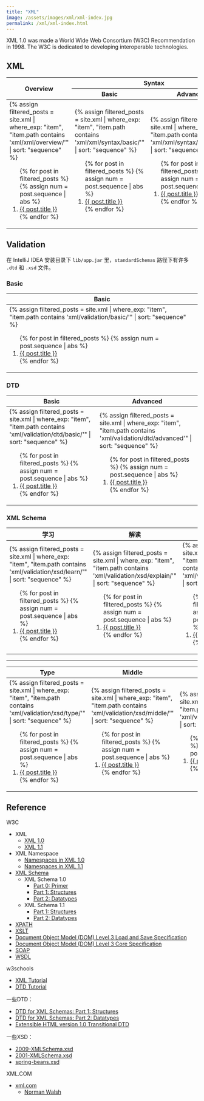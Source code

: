 ```yaml
---
title: "XML"
image: /assets/images/xml/xml-index.jpg
permalink: /xml/xml-index.html
---
```


XML 1.0 was made a World Wide Web Consortium (W3C) Recommendation in 1998.
The W3C is dedicated to developing interoperable technologies.

## XML

<table>
    <thead>
    <tr>
        <th style="text-align: center;" rowspan="2">Overview</th>
        <th style="text-align: center;" colspan="2">Syntax</th>
        <th style="text-align: center;" rowspan="2">Namespace</th>
    </tr>
    <tr>
        <th style="text-align: center;">Basic</th>
        <th style="text-align: center;">Advanced</th>
    </tr>
    </thead>
    <tbody>
    <tr>
        <td>
{%
assign filtered_posts = site.xml |
where_exp: "item", "item.path contains 'xml/xml/overview/'" |
sort: "sequence"
%}
<ol>
    {% for post in filtered_posts %}
    {% assign num = post.sequence | abs %}
    <li>
        <a href="{{ post.url }}">{{ post.title }}</a>
    </li>
    {% endfor %}
</ol>
        </td>
        <td>
{%
assign filtered_posts = site.xml |
where_exp: "item", "item.path contains 'xml/xml/syntax/basic/'" |
sort: "sequence"
%}
<ol>
    {% for post in filtered_posts %}
    {% assign num = post.sequence | abs %}
    <li>
        <a href="{{ post.url }}">{{ post.title }}</a>
    </li>
    {% endfor %}
</ol>
        </td>
        <td>
{%
assign filtered_posts = site.xml |
where_exp: "item", "item.path contains 'xml/xml/syntax/advanced/'" |
sort: "sequence"
%}
<ol>
    {% for post in filtered_posts %}
    {% assign num = post.sequence | abs %}
    <li>
        <a href="{{ post.url }}">{{ post.title }}</a>
    </li>
    {% endfor %}
</ol>
        </td>
        <td>
{%
assign filtered_posts = site.xml |
where_exp: "item", "item.path contains 'xml/xml/namespace/'" |
sort: "sequence"
%}
<ol>
    {% for post in filtered_posts %}
    {% assign num = post.sequence | abs %}
    <li>
        <a href="{{ post.url }}">{{ post.title }}</a>
    </li>
    {% endfor %}
</ol>
        </td>
    </tr>
    </tbody>
</table>


## Validation

在 IntelliJ IDEA 安装目录下 `lib/app.jar` 里，`standardSchemas` 路径下有许多 `.dtd` 和 `.xsd` 文件。

### Basic

<table>
    <thead>
    <tr>
        <th style="text-align: center;">Basic</th>
    </tr>
    </thead>
    <tbody>
    <tr>
        <td>
{%
assign filtered_posts = site.xml |
where_exp: "item", "item.path contains 'xml/validation/basic/'" |
sort: "sequence"
%}
<ol>
    {% for post in filtered_posts %}
    {% assign num = post.sequence | abs %}
    <li>
        <a href="{{ post.url }}">{{ post.title }}</a>
    </li>
    {% endfor %}
</ol>
        </td>
    </tr>
    </tbody>
</table>

### DTD

<table>
    <thead>
    <tr>
        <th style="text-align: center;">Basic</th>
        <th style="text-align: center;">Advanced</th>
    </tr>
    </thead>
    <tbody>
    <tr>
        <td>
{%
assign filtered_posts = site.xml |
where_exp: "item", "item.path contains 'xml/validation/dtd/basic/'" |
sort: "sequence"
%}
<ol>
    {% for post in filtered_posts %}
    {% assign num = post.sequence | abs %}
    <li>
        <a href="{{ post.url }}">{{ post.title }}</a>
    </li>
    {% endfor %}
</ol>
        </td>
        <td>
{%
assign filtered_posts = site.xml |
where_exp: "item", "item.path contains 'xml/validation/dtd/advanced'" |
sort: "sequence"
%}
<ol>
    {% for post in filtered_posts %}
    {% assign num = post.sequence | abs %}
    <li>
        <a href="{{ post.url }}">{{ post.title }}</a>
    </li>
    {% endfor %}
</ol>
        </td>
    </tr>
    </tbody>
</table>

### XML Schema

<table>
    <thead>
    <tr>
        <th style="text-align: center;">学习</th>
        <th style="text-align: center;">解读</th>
        <th style="text-align: center;">基础</th>
    </tr>
    </thead>
    <tbody>
    <tr>
        <td>
{%
assign filtered_posts = site.xml |
where_exp: "item", "item.path contains 'xml/validation/xsd/learn/'" |
sort: "sequence"
%}
<ol>
    {% for post in filtered_posts %}
    {% assign num = post.sequence | abs %}
    <li>
        <a href="{{ post.url }}">{{ post.title }}</a>
    </li>
    {% endfor %}
</ol>
        </td>
        <td>
{%
assign filtered_posts = site.xml |
where_exp: "item", "item.path contains 'xml/validation/xsd/explain/'" |
sort: "sequence"
%}
<ol>
    {% for post in filtered_posts %}
    {% assign num = post.sequence | abs %}
    <li>
        <a href="{{ post.url }}">{{ post.title }}</a>
    </li>
    {% endfor %}
</ol>
        </td>
        <td>
{%
assign filtered_posts = site.xml |
where_exp: "item", "item.path contains 'xml/validation/xsd/intro/'" |
sort: "sequence"
%}
<ol>
    {% for post in filtered_posts %}
    {% assign num = post.sequence | abs %}
    <li>
        <a href="{{ post.url }}">{{ post.title }}</a>
    </li>
    {% endfor %}
</ol>
        </td>
    </tr>
    </tbody>
</table>

<hr/>

<table>
    <thead>
    <tr>
        <th style="text-align: center;">Type</th>
        <th style="text-align: center;">Middle</th>
        <th style="text-align: center;">Advanced</th>
    </tr>
    </thead>
    <tbody>
    <tr>
        <td>
{%
assign filtered_posts = site.xml |
where_exp: "item", "item.path contains 'xml/validation/xsd/type/'" |
sort: "sequence"
%}
<ol>
    {% for post in filtered_posts %}
    {% assign num = post.sequence | abs %}
    <li>
        <a href="{{ post.url }}">{{ post.title }}</a>
    </li>
    {% endfor %}
</ol>
        </td>
        <td>
{%
assign filtered_posts = site.xml |
where_exp: "item", "item.path contains 'xml/validation/xsd/middle/'" |
sort: "sequence"
%}
<ol>
    {% for post in filtered_posts %}
    {% assign num = post.sequence | abs %}
    <li>
        <a href="{{ post.url }}">{{ post.title }}</a>
    </li>
    {% endfor %}
</ol>
        </td>
        <td>
{%
assign filtered_posts = site.xml |
where_exp: "item", "item.path contains 'xml/validation/xsd/advanced/'" |
sort: "sequence"
%}
<ol>
    {% for post in filtered_posts %}
    {% assign num = post.sequence | abs %}
    <li>
        <a href="{{ post.url }}">{{ post.title }}</a>
    </li>
    {% endfor %}
</ol>
        </td>
    </tr>
    </tbody>
</table>

## Reference

W3C

- XML
    - [XML 1.0](https://www.w3.org/TR/REC-xml/)
    - [XML 1.1](https://www.w3.org/TR/xml11/)
- XML Namespace
    - [Namespaces in XML 1.0](https://www.w3.org/TR/xml-names/)
    - [Namespaces in XML 1.1](https://www.w3.org/TR/xml-names11/)
- [XML Schema](https://www.w3.org/XML/Schema.html)
    - XML Schema 1.0
        - [Part 0: Primer](https://www.w3.org/TR/xmlschema-0/)
        - [Part 1: Structures](https://www.w3.org/TR/xmlschema-1/)
        - [Part 2: Datatypes](https://www.w3.org/TR/xmlschema-2/)
    - XML Schema 1.1
        - [Part 1: Structures](https://www.w3.org/TR/xmlschema11-1/)
        - [Part 2: Datatypes](https://www.w3.org/TR/xmlschema11-2/)
- [XPATH](https://www.w3.org/TR/xpath/)
- [XSLT](https://www.w3.org/TR/xslt/)
- [Document Object Model (DOM) Level 3 Load and Save Specification](https://www.w3.org/TR/DOM-Level-3-LS/)
- [Document Object Model (DOM) Level 3 Core Specification](https://www.w3.org/TR/DOM-Level-3-Core/)
- [SOAP](https://www.w3.org/TR/soap/)
- [WSDL](https://www.w3.org/TR/wsdl/)

w3schools

- [XML Tutorial](https://www.w3schools.com/xml/)
- [DTD Tutorial](https://www.w3schools.com/xml/xml_dtd_intro.asp)

一些DTD：

- [DTD for XML Schemas: Part 1: Structures](https://www.w3.org/2001/XMLSchema.dtd)
- [DTD for XML Schemas: Part 2: Datatypes](https://www.w3.org/2001/datatypes.dtd)
- [Extensible HTML version 1.0 Transitional DTD](https://www.w3.org/TR/xhtml1/DTD/xhtml1-transitional.dtd)

一些XSD：

- [2009-XMLSchema.xsd](https://www.w3.org/2009/XMLSchema/XMLSchema.xsd)
- [2001-XMLSchema.xsd](https://www.w3.org/2001/XMLSchema.xsd)
- [spring-beans.xsd](https://www.springframework.org/schema/beans/spring-beans.xsd)

XML.COM

- [xml.com](https://www.xml.com/)
    - [Norman Walsh](https://www.xml.com/pub/au/44)



